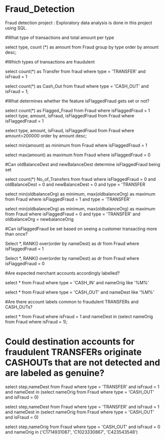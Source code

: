 # Fraud_Detection
Fraud detection project : Exploratory data analysis is done in this project using SQL.

#What type of transactions and total amount per type

select 
	type,
	count (*) as amount 
from Fraud
group by 
	type
order by 
	amount desc;
  
  
  #Which types of transactions are fraudulent
  
select 
	count(*) as Transfer 
from 
	fraud 
where 
	type = 'TRANSFER' and isFraud = 1

select 
	count(*) as Cash_Out 
from 
	fraud 
where 
	type = 'CASH_OUT' and isFraud = 1;
  
  
  #What determines whether the feature isFlaggedFraud gets set or not?
  
  select 
		count(*) as Flagged_Fraud 
      	from 
		Fraud 
where 
		isFlaggedFraud = 1
	select 
		type, 
		amount, 
		isFraud,
		isFlaggedFraud 
from 
		Fraud 
where 
	isFlaggedFraud = 1

select 
		type, 
		amount, 
		isFraud,
		isFlaggedFraud 
from 
		Fraud 
where 
		amount>200000
order by 
		amount desc;
    
select 
		min(amount) as minimum 
from 
		Fraud 
where 
	isFlaggedFraud = 1


select 
		max(amount) as maximum 
from 
		Fraud 
where 
	isFlaggedFraud = 0


#Can oldBalanceDest and newBalanceDest determine isFlaggedFraud being set

select 
		count(*) No_of_Transfers
from fraud 
where 
		isFlaggedFraud = 0 and 
		oldBalanceDest = 0 and 
		newBalanceDest = 0 and 
              type = 'TRANSFER
              
              
 select 
	min(oldbalanceOrg) as minimum, 
	max(oldbalanceOrg) as maximum 
from Fraud
where 
	isFlaggedFraud = 1 and type = 'TRANSFER'


select 
	min(oldbalanceOrg) as minimum, 
	max(oldbalanceOrg) as maximum 
from Fraud
where 
	isFlaggedFraud = 0 and type = 'TRANSFER' and
	oldbalanceOrg = newbalanceOrig



#Can isFlaggedFraud be set based on seeing a customer transacting more than once? 


Select 
	*, 
	RANK() over(order by nameDest) as dr 
from 
	Fraud 
where 
	isFlaggedFraud = 1


Select 
	*, 
	RANK() over(order by nameDest) as dr 
from 
	Fraud 
where 
	isFlaggedFraud = 0


#Are expected merchant accounts accordingly labelled?

select 
	* 
from 
	Fraud 
where 
  type = 'CASH_IN' and nameOrig like '%M%'
  
  
  select 
	* 
from 
	Fraud 
where 
	type = 'CASH_OUT' and nameDest like '%M%'


#Are there account labels common to fraudulent TRANSFERs and CASH_OUTs?


select 
	* 
from 
	Fraud 
where 
	isFraud = 1 and 
  nameDest in (select nameOrig from Fraud where isFraud = 1);
  
  
  
 # Could destination accounts for fraudulent TRANSFERs originate CASHOUTs that are not detected and are labeled as genuine? 
 
 
 select 
	step,nameDest 
from 
	Fraud 
where 
	 type = 'TRANSFER' and isFraud = 1 and 
	nameDest in (select nameOrig from Fraud where type = 'CASH_OUT' and isFraud = 0)

select 
	step,nameDest 
from 
	Fraud 
where 
	 type = 'TRANSFER' and isFraud = 1 and 
	nameDest in (select nameOrig from Fraud where type = 'CASH_OUT' and isFraud = 0)


select 
	step,nameOrig
from 
	Fraud 
where 
	 type = 'CASH_OUT' and isFraud = 0 and 
	nameOrig in ('C1714931087',
'C1023330867',
'C423543548')
